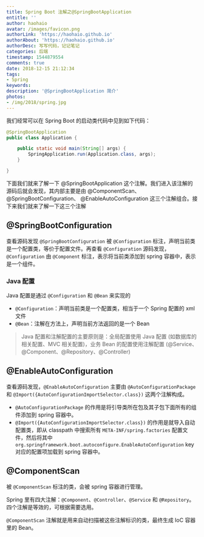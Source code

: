 ```yaml
---
title: Spring Boot 注解之@SpringBootApplication
entitle: ''
author: haohaio
avatar: /images/favicon.png
authorLink: 'https://haohaio.github.io'
authorAbout: 'https://haohaio.github.io'
authorDesc: 写写代码，记记笔记
categories: 后端
timestamp: 1544879554
comments: true
date: 2018-12-15 21:12:34
tags:
- Spring
keywords: 
description: '@SpringBootApplication 简介'
photos:
- /img/2018/spring.jpg
---
```


我们经常可以在 Spring Boot 的启动类代码中见到如下代码：

```java
@SpringBootApplication
public class Application {

    public static void main(String[] args) {
        SpringApplication.run(Application.class, args);
    }

}
```

下面我们就来了解一下 @SpringBootApplication 这个注解。我们进入该注解的源码后就会发现，其内部主要是由 @ComponentScan、 @SpringBootConfiguration、 @EnableAutoConfiguration 这三个注解组合。接下来我们就来了解一下这三个注解

## @SpringBootConfiguration

查看源码发现 `@SpringBootConfiguration` 被 `@Configuration` 标注，声明当前类是一个配置类，等价于配置文件。再查看 `@Configuration` 源码发现，`@Configuration` 由 `@Component` 标注，表示将当前类添加到 spring 容器中，表示是一个组件。

### Java 配置

Java 配置是通过 `@Configuration` 和 `@Bean` 来实现的

- `@Configuration`：声明当前类是一个配置类，相当于一个 Spring 配置的 xml 文件
- `@Bean`：注解在方法上，声明当前方法返回的是一个 Bean

> Java 配置和注解配置的主要原则是：全局配置使用 Java 配置 (如数据库的相关配置、MVC 相关配置)，业务 Bean 的配置使用注解配置 (@Service、@Component、@Repository、@Controller)

## @EnableAutoConfiguration

查看源码发现，`@EnableAutoConfiguration` 主要由 `@AutoConfigurationPackage` 和 `@Import({AutoConfigurationImportSelector.class})` 这两个注解构成。

- `@AutoConfigurationPackage` 的作用是将引导类所在包及其子包下面所有的组件添加到 spring 容器中。
- `@Import({AutoConfigurationImportSelector.class})` 的作用是就导入自动配置类，即从 classpath 中搜索所有 `META-INF/spring.factories` 配置文件，然后将其中 `org.springframework.boot.autoconfigure.EnableAutoConfiguration` key 对应的配置项加载到 spring 容器中。

## @ComponentScan

被 `@ComponentScan` 标注的类，会被 spring 容器进行管理。

Spring 里有四大注解：`@Component`、`@Controller`、`@Service` 和 `@Repository`。四个注解是等效的，可根据需要选用。

`@ComponentScan` 注解就是用来自动扫描被这些注解标识的类，最终生成 IoC 容器里的 Bean。
